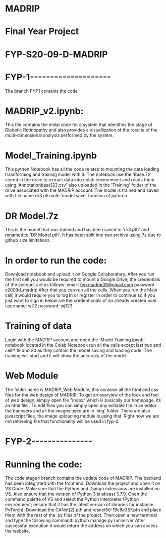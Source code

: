 # MADRIP
# Final Year Project
# FYP-S20-09-D-MADRIP

# FYP-1--------------------
The branch FYP1 contains the code

# MADRIP_v2.ipynb: 
This file contains the initial code for a system that identifies the stage of Diabetic Retinopathy and also provides a visuallization of the results of the multi-dimensional analysis performed by the system.

# Model_Training.ipynb
This python Notebook has all the code related to mounting the data loading trasnforming and training model with it. The notebook use the 'Base.7z' stored in the drive to extract data into colab environment and reads them using 'Annotationbase123.csv' also uploaded in the 'Training' folder of the drive associated with the MADRIP account. The model is trained and saved with file name dr3.pth with 'model.save' function of pytorch.

# DR Model.7z
This is the model that was trained and has been saved to 'dr3.pth' and renamed to 'DR Model.pth'. It has been split into two archive using 7z due to github size limitations.


# In order to run the code:
Download notebook and upload it on Google Collaboratory. After you run the first cell you would be required to mount a Google Drive; the credentials of the account are as follows:
email: fyp.madrip09@gmail.com
password: s2009d_madrip
After that you can run all the cells. When you run the Main cell; it would require you to log in or register in order to continue so if you just want to sign in below are the credentionals of an already created user.
username: wj12
password: wj123

# Training of data
Login with the MADRIP account and open the 'Model Training.ipynb' notebook located in the Colab Notebook run all the cells except last two and cell# 19 and 20 as they contain the model saving and loading code. The training will start and it will show the accuracy of the model.

# Web Module
The folder name is MADRIP_Web Module, this contaisn all the html and css files for the web design of MADRIP. To get an overview of the look and feel of web design, simply open file "index" which is basically our homepage, its an html file . To edit files you can simply open any editable file in an editor. the bannsers and all the images used are in 'img' folder.
There are also javascript files, the image uploading module is using that. Right now we are not retrieving file that functionality will be used in fyp-2.

# FYP-2---------------

# Running the code:
The code stage4 branch contains the update code of MADRIP. The backend has been integrated with the front end.
Download the project and open it on VS Code. Make sure that the Python and Django extensions are installed on VS. Also ensure that the version of Python 3 is atleast 3.7.9. Open the command palette of VS and select the Python interpreter (Python environment; ensure that it has the latest version of libraries for instance PyTorch). Download the CANet(2).pth and resnet50-19c8e357.pth and place them with the rest of the .py files of the project. Then open a new terminal and type the following command:
python manage.py runserver
After successful execution it would return the address on which you can access the website. 


